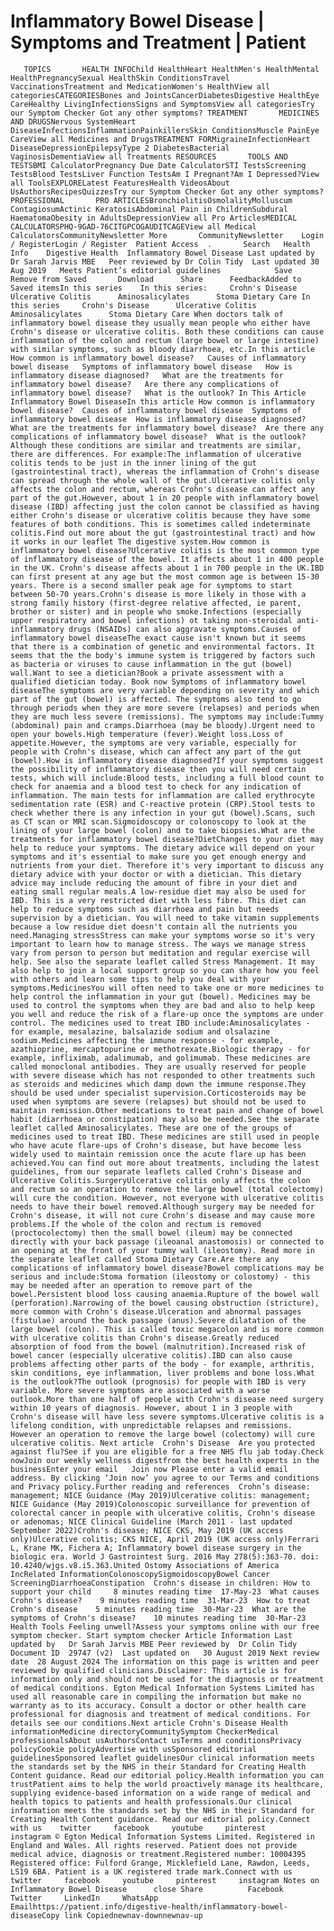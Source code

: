 # Inflammatory Bowel Disease | Symptoms and Treatment | Patient

       TOPICS       HEALTH INFOChild HealthHeart HealthMen's HealthMental HealthPregnancySexual HealthSkin ConditionsTravel VaccinationsTreatment and MedicationWomen's HealthView all categoriesCATEGORIESBones and JointsCancerDiabetesDigestive HealthEye CareHealthy LivingInfectionsSigns and SymptomsView all categoriesTry our Symptom Checker Got any other symptoms? TREATMENT       MEDICINES AND DRUGSNervous SystemHeart DiseaseInfectionsInflammationPainkillersSkin ConditionsMuscle PainEye CareView all Medicines and DrugsTREATMENT FORMigraineInfectionHeart DiseaseDepressionEpilepsyType 2 DiabetesBacterial VaginosisDementiaView all Treatments RESOURCES       TOOLS AND TESTSBMI CalculatorPregnancy Due Date CalculatorSTI TestsScreening TestsBlood TestsLiver Function TestsAm I Pregnant?Am I Depressed?View all ToolsEXPLORELatest FeaturesHealth VideosAbout UsAuthorsRecipesQuizzesTry our Symptom Checker Got any other symptoms? PROFESSIONAL       PRO ARTICLESBronchiolitisOsmolalityMolluscum ContagiosumActinic KeratosisAbdominal Pain in ChildrenSubdural HaematomaObesity in AdultsDepressionView all Pro ArticlesMEDICAL CALCULATORSPHQ-9GAD-76CITGPCOGAUDITCAGEView all Medical CalculatorsCommunityNewsletter More       CommunityNewsletter    Login / RegisterLogin / Register  Patient Access  .       Search   Health Info    Digestive Health  Inflammatory Bowel Disease Last updated by Dr Sarah Jarvis MBE   Peer reviewed by Dr Colin Tidy  Last updated 30 Aug 2019   Meets Patient’s editorial guidelines            Save       Remove from Saved       Download      Share      FeedbackAdded to  Saved itemsIn this series    In this series:     Crohn's Disease      Ulcerative Colitis      Aminosalicylates      Stoma Dietary Care In this series     Crohn's Disease      Ulcerative Colitis      Aminosalicylates      Stoma Dietary Care When doctors talk of inflammatory bowel disease they usually mean people who either have Crohn's disease or ulcerative colitis. Both these conditions can cause inflammation of the colon and rectum (large bowel or large intestine) with similar symptoms, such as bloody diarrhoea, etc.In this article   How common is inflammatory bowel disease?   Causes of inflammatory bowel disease   Symptoms of inflammatory bowel disease   How is inflammatory disease diagnosed?   What are the treatments for inflammatory bowel disease?   Are there any complications of inflammatory bowel disease?   What is the outlook? In This Article     Inflammatory Bowel DiseaseIn this article How common is inflammatory bowel disease?  Causes of inflammatory bowel disease  Symptoms of inflammatory bowel disease  How is inflammatory disease diagnosed?  What are the treatments for inflammatory bowel disease?  Are there any complications of inflammatory bowel disease?  What is the outlook? Although these conditions are similar and treatments are similar, there are differences. For example:The inflammation of ulcerative colitis tends to be just in the inner lining of the gut (gastrointestinal tract), whereas the inflammation of Crohn's disease can spread through the whole wall of the gut.Ulcerative colitis only affects the colon and rectum, whereas Crohn's disease can affect any part of the gut.However, about 1 in 20 people with inflammatory bowel disease (IBD) affecting just the colon cannot be classified as having either Crohn's disease or ulcerative colitis because they have some features of both conditions. This is sometimes called indeterminate colitis.Find out more about the gut (gastrointestinal tract) and how it works in our leaflet The digestive system.How common is inflammatory bowel disease?Ulcerative colitis is the most common type of inflammatory disease of the bowel. It affects about 1 in 400 people in the UK. Crohn's disease affects about 1 in 700 people in the UK.IBD can first present at any age but the most common age is between 15-30 years. There is a second smaller peak age for symptoms to start between 50-70 years.Crohn's disease is more likely in those with a strong family history (first-degree relative affected, ie parent, brother or sister) and in people who smoke.Infections (especially upper respiratory and bowel infections) ot taking non-steroidal anti-inflammatory drugs (NSAIDs) can also aggravate symptoms.Causes of inflammatory bowel diseaseThe exact cause isn't known but it seems that there is a combination of genetic and environmental factors. It seems that the the body's immune system is triggered by factors such as bacteria or viruses to cause inflammation in the gut (bowel) wall.Want to see a dietician?Book a private assessment with a qualified dietician today. Book now Symptoms of inflammatory bowel diseaseThe symptoms are very variable depending on severity and which part of the gut (bowel) is affected. The symptoms also tend to go through periods when they are more severe (relapses) and periods when they are much less severe (remissions). The symptoms may include:Tummy (abdominal) pain and cramps.Diarrhoea (may be bloody).Urgent need to open your bowels.High temperature (fever).Weight loss.Loss of appetite.However, the symptoms are very variable, especially for people with Crohn's disease, which can affect any part of the gut (bowel).How is inflammatory disease diagnosed?If your symptoms suggest the possibility of inflammatory disease then you will need certain tests, which will include:Blood tests, including a full blood count to check for anaemia and a blood test to check for any indication of inflammation. The main tests for inflammation are called erythrocyte sedimentation rate (ESR) and C-reactive protein (CRP).Stool tests to check whether there is any infection in your gut (bowel).Scans, such as CT scan or MRI scan.Sigmoidoscopy or colonoscopy to look at the lining of your large bowel (colon) and to take biopsies.What are the treatments for inflammatory bowel disease?DietChanges to your diet may help to reduce your symptoms. The dietary advice will depend on your symptoms and it's essential to make sure you get enough energy and nutrients from your diet. Therefore it's very important to discuss any dietary advice with your doctor or with a dietician. This dietary advice may include reducing the amount of fibre in your diet and eating small regular meals.A low-residue diet may also be used for IBD. This is a very restricted diet with less fibre. This diet can help to reduce symptoms such as diarrhoea and pain but needs supervision by a dietician. You will need to take vitamin supplements because a low residue diet doesn't contain all the nutrients you need.Managing stressStress can make your symptoms worse so it's very important to learn how to manage stress. The ways we manage stress vary from person to person but meditation and regular exercise will help. See also the separate leaflet called Stress Management. It may also help to join a local support group so you can share how you feel with others and learn some tips to help you deal with your symptoms.MedicinesYou will often need to take one or more medicines to help control the inflammation in your gut (bowel). Medicines may be used to control the symptoms when they are bad and also to help keep you well and reduce the risk of a flare-up once the symptoms are under control. The medicines used to treat IBD include:Aminosalicylates - for example, mesalazine, balsalazide sodium and olsalazine sodium.Medicines affecting the immune response - for example, azathioprine, mercaptopurine or methotrexate.Biologic therapy - for example, infliximab, adalimumab, and golimumab. These medicines are called monoclonal antibodies. They are usually reserved for people with severe disease which has not responded to other treatments such as steroids and medicines which damp down the immune response.They should be used under specialist supervision.Corticosteroids may be used when symptoms are severe (relapses) but should not be used to maintain remission.Other medications to treat pain and change of bowel habit (diarrhoea or constipation) may also be needed.See the separate leaflet called Aminosalicylates. These are one of the groups of medicines used to treat IBD. These medicines are still used in people who have acute flare-ups of Crohn's disease, but have become less widely used to maintain remission once the acute flare up has been achieved.You can find out more about treatments, including the latest guidelines, from our separate leaflets called Crohn's Disease and Ulcerative Colitis.SurgeryUlcerative colitis only affects the colon and rectum so an operation to remove the large bowel (total colectomy) will cure the condition. However, not everyone with ulcerative colitis needs to have their bowel removed.Although surgery may be needed for Crohn's disease, it will not cure Crohn's disease and may cause more problems.If the whole of the colon and rectum is removed (proctocolectomy) then the small bowel (ileum) may be connected directly with your back passage (ileoanal anastomosis) or connected to an opening at the front of your tummy wall (ileostomy). Read more in the separate leaflet called Stoma Dietary Care.Are there any complications of inflammatory bowel disease?Bowel complications may be serious and include:Stoma formation (ileostomy or colostomy) - this may be needed after an operation to remove part of the bowel.Persistent blood loss causing anaemia.Rupture of the bowel wall (perforation).Narrowing of the bowel causing obstruction (stricture), more common with Crohn's disease.Ulceration and abnormal passages (fistulae) around the back passage (anus).Severe dilatation of the large bowel (colon). This is called toxic megacolon and is more common with ulcerative colitis than Crohn's disease.Greatly reduced absorption of food from the bowel (malnutrition).Increased risk of bowel cancer (especially ulcerative colitis).IBD can also cause problems affecting other parts of the body - for example, arthritis, skin conditions, eye inflammation, liver problems and bone loss.What is the outlook?The outlook (prognosis) for people with IBD is very variable. More severe symptoms are associated with a worse outlook.More than one half of people with Crohn's disease need surgery within 10 years of diagnosis. However, about 1 in 3 people with Crohn's disease will have less severe symptoms.Ulcerative colitis is a lifelong condition, with unpredictable relapses and remissions. However an operation to remove the large bowel (colectomy) will cure ulcerative colitis. Next article  Crohn's Disease  Are you protected against flu?See if you are eligible for a free NHS flu jab today.Check nowJoin our weekly wellness digestfrom the best health experts in the businessEnter your email   Join now Please enter a valid email address. By clicking ‘Join now’ you agree to our Terms and conditions and Privacy policy.Further reading and references  Crohn’s disease: management; NICE Guidance (May 2019)Ulcerative colitis: management; NICE Guidance (May 2019)Colonoscopic surveillance for prevention of colorectal cancer in people with ulcerative colitis, Crohn's disease or adenomas; NICE Clinical Guideline (March 2011 - last updated September 2022)Crohn's disease; NICE CKS, May 2019 (UK access only)Ulcerative colitis; CKS NICE, April 2019 (UK access only)Ferrari L, Krane MK, Fichera A; Inflammatory bowel disease surgery in the biologic era. World J Gastrointest Surg. 2016 May 278(5):363-70. doi: 10.4240/wjgs.v8.i5.363.United Ostomy Associations of America IncRelated InformationColonoscopySigmoidoscopyBowel Cancer ScreeningDiarrhoeaConstipation  Crohn's disease in children: How to support your child     8 minutes reading time  17-May-23  What causes Crohn's disease?    9 minutes reading time  31-Mar-23  How to treat Crohn's disease    5 minutes reading time  30-Mar-23  What are the symptoms of Crohn's disease?    10 minutes reading time  30-Mar-23 Health Tools Feeling unwell?Assess your symptoms online with our free symptom checker. Start symptom checker Article Information Last updated by   Dr Sarah Jarvis MBE Peer reviewed by  Dr Colin Tidy Document ID  29747 (v2)  Last updated on   30 August 2019 Next review date  28 August 2024 The information on this page is written and peer reviewed by qualified clinicians.Disclaimer: This article is for information only and should not be used for the diagnosis or treatment of medical conditions. Egton Medical Information Systems Limited has used all reasonable care in compiling the information but make no warranty as to its accuracy. Consult a doctor or other health care professional for diagnosis and treatment of medical conditions. For details see our conditions.Next article Crohn's Disease Health informationMedicine directoryCommunitySymptom CheckerMedical professionalsAbout usAuthorsContact usTerms and conditionsPrivacy policyCookie policyAdvertise with usSponsored editorial guidelinesSponsored leaflet guidelinesOur clinical information meets the standards set by the NHS in their Standard for Creating Health Content guidance. Read our editorial policy.Health information you can trustPatient aims to help the world proactively manage its healthcare, supplying evidence-based information on a wide range of medical and health topics to patients and health professionals.Our clinical information meets the standards set by the NHS in their Standard for Creating Health Content guidance. Read our editorial policy.Connect with us    twitter     facebook     youtube     pinterest     instagram © Egton Medical Information Systems Limited. Registered in England and Wales. All rights reserved. Patient does not provide medical advice, diagnosis or treatment.Registered number: 10004395 Registered office: Fulford Grange, Micklefield Lane, Rawdon, Leeds, LS19 6BA. Patient is a UK registered trade mark.Connect with us    twitter     facebook     youtube     pinterest     instagram Notes on Inflammatory Bowel Disease      close Share          Facebook     Twitter     LinkedIn     WhatsApp     Emailhttps://patient.info/digestive-health/inflammatory-bowel-diseaseCopy link Copiednewnav-downnewnav-up


